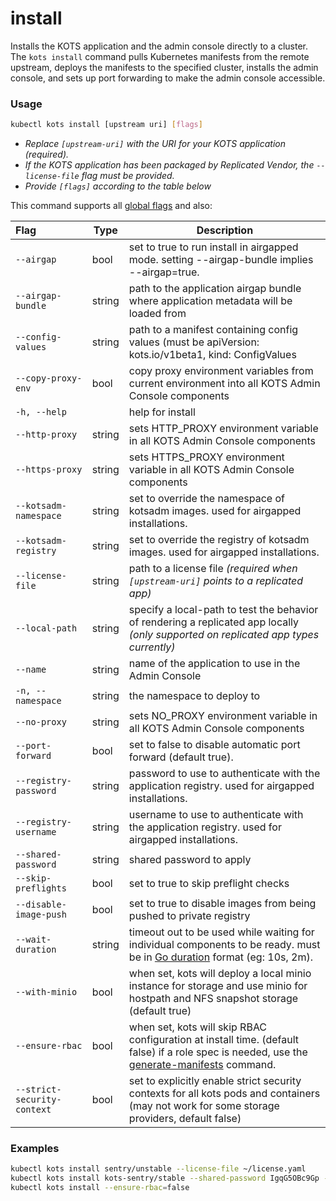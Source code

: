 # install

Installs the KOTS application and the admin console directly to a cluster.
The `kots install` command pulls Kubernetes manifests from the remote upstream, deploys the manifests to the specified cluster, installs the admin console, and sets up port forwarding to make the admin console accessible.

### Usage

```bash
kubectl kots install [upstream uri] [flags]
```

- _Replace `[upstream-uri]` with the URI for your KOTS application (required)._
- _If the KOTS application has been packaged by Replicated Vendor, the `--license-file` flag must be provided._
- _Provide `[flags]` according to the table below_

This command supports all [global flags](kots-cli-global-flags) and also:

| Flag                        | Type   | Description                                                                                                                                                                               |
|:----------------------------|--------|-------------------------------------------------------------------------------------------------------------------------------------------------------------------------------------------|
| `--airgap`                  | bool   | set to true to run install in airgapped mode. setting --airgap-bundle implies --airgap=true.                                                                                              |
| `--airgap-bundle`           | string | path to the application airgap bundle where application metadata will be loaded from                                                                                                      |
| `--config-values`           | string | path to a manifest containing config values (must be apiVersion: kots.io/v1beta1, kind: ConfigValues                                                                                      |
| `--copy-proxy-env`          | bool   | copy proxy environment variables from current environment into all KOTS Admin Console components                                                                                          |
| `-h, --help`                |        | help for install                                                                                                                                                                          |
| `--http-proxy`              | string | sets HTTP_PROXY environment variable in all KOTS Admin Console components                                                                                                                 |
| `--https-proxy`             | string | sets HTTPS_PROXY environment variable in all KOTS Admin Console components                                                                                                                |
| `--kotsadm-namespace`       | string | set to override the namespace of kotsadm images. used for airgapped installations.                                                                                                        |
| `--kotsadm-registry`        | string | set to override the registry of kotsadm images. used for airgapped installations.                                                                                                         |
| `--license-file`            | string | path to a license file _(required when `[upstream-uri]` points to a replicated app)_                                                                                                      |
| `--local-path`              | string | specify a local-path to test the behavior of rendering a replicated app locally _(only supported on replicated app types currently)_                                                      |
| `--name`                    | string | name of the application to use in the Admin Console                                                                                                                                       |
| `-n, --namespace`           | string | the namespace to deploy to                                                                                                                                                                |
| `--no-proxy`                | string | sets NO_PROXY environment variable in all KOTS Admin Console components                                                                                                                   |
| `--port-forward`            | bool   | set to false to disable automatic port forward (default true).                                                                                                                            |
| `--registry-password`       | string | password to use to authenticate with the application registry. used for airgapped installations.                                                                                          |
| `--registry-username`       | string | username to use to authenticate with the application registry. used for airgapped installations.                                                                                          |
| `--shared-password`         | string | shared password to apply                                                                                                                                                                  |
| `--skip-preflights`         | bool   | set to true to skip preflight checks                                                                                                                                                      |
| `--disable-image-push`      | bool   | set to true to disable images from being pushed to private registry                                                                                                                       |
| `--wait-duration`           | string | timeout out to be used while waiting for individual components to be ready. must be in [Go duration](https://pkg.go.dev/time#ParseDuration) format (eg: 10s, 2m).                         |
| `--with-minio`              | bool   | when set, kots will deploy a local minio instance for storage and use minio for hostpath and NFS snapshot storage (default true)                                                          |
| `--ensure-rbac`             | bool   | when set, kots will skip RBAC configuration at install time. (default false) if a role spec is needed, use the [generate-manifests](kots-cli-admin-console-generate-manifests) command. |
| `--strict-security-context` | bool   | set to explicitly enable strict security contexts for all kots pods and containers (may not work for some storage providers, default false)                                               |

<!-- | `--repo` | string | repo uri to use when installing a helm chart | -->
<!-- | `--set` | strings | values to pass to helm when running helm template | -->

### Examples

```bash
kubectl kots install sentry/unstable --license-file ~/license.yaml
kubectl kots install kots-sentry/stable --shared-password IgqG5OBc9Gp --license-file ~/sentry-license.yaml --namespace sentry-namespace --config-values ~/config-values.yaml
kubectl kots install --ensure-rbac=false
```

<!-- Helm example coming soon -->
<!-- kubectl kots install helm://elastic/elasticsearch -->
